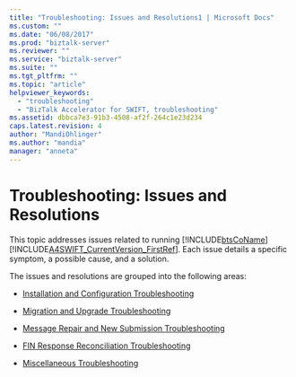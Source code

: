 ```yaml
---
title: "Troubleshooting: Issues and Resolutions1 | Microsoft Docs"
ms.custom: ""
ms.date: "06/08/2017"
ms.prod: "biztalk-server"
ms.reviewer: ""
ms.service: "biztalk-server"
ms.suite: ""
ms.tgt_pltfrm: ""
ms.topic: "article"
helpviewer_keywords: 
  - "troubleshooting"
  - "BizTalk Accelerator for SWIFT, troubleshooting"
ms.assetid: dbbca7e3-91b3-4508-af2f-264c1e23d234
caps.latest.revision: 4
author: "MandiOhlinger"
ms.author: "mandia"
manager: "anneta"
---
```

# Troubleshooting: Issues and Resolutions
This topic addresses issues related to running [!INCLUDE[btsCoName](../../includes/btsconame-md.md)][!INCLUDE[A4SWIFT_CurrentVersion_FirstRef](../../includes/a4swift-currentversion-firstref-md.md)]. Each issue details a specific symptom, a possible cause, and a solution.  
  
 The issues and resolutions are grouped into the following areas:  
  
-   [Installation and Configuration Troubleshooting](../../adapters-and-accelerators/accelerator-swift/installation-and-configuration-troubleshooting.md)  
  
-   [Migration and Upgrade Troubleshooting](../../adapters-and-accelerators/accelerator-swift/migration-and-upgrade-troubleshooting.md)  
  
-   [Message Repair and New Submission Troubleshooting](../../adapters-and-accelerators/accelerator-swift/message-repair-and-new-submission-troubleshooting.md)  
  
-   [FIN Response Reconciliation Troubleshooting](../../adapters-and-accelerators/accelerator-swift/fin-response-reconciliation-troubleshooting.md)  
  
-   [Miscellaneous Troubleshooting](../../adapters-and-accelerators/accelerator-swift/miscellaneous-troubleshooting.md)